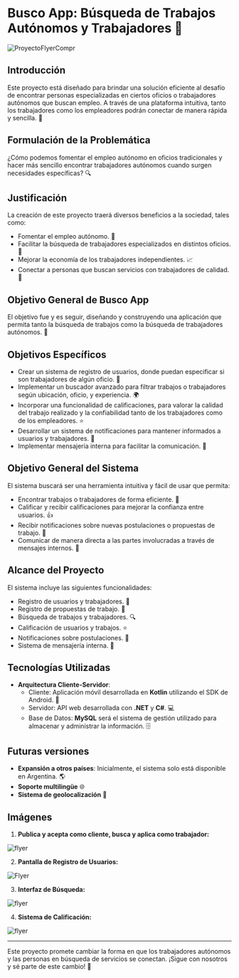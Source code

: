 # Busco App: Búsqueda de Trabajos Autónomos y Trabajadores 🚀
![ProyectoFlyerCompr](https://github.com/user-attachments/assets/7b3032af-d24f-43fe-80e7-4647770301f5)

## Introducción
Este proyecto está diseñado para brindar una solución eficiente al desafío de encontrar personas especializadas en ciertos oficios o trabajadores autónomos que buscan empleo. A través de una plataforma intuitiva, tanto los trabajadores como los empleadores podrán conectar de manera rápida y sencilla. 🤝

## Formulación de la Problemática
¿Cómo podemos fomentar el empleo autónomo en oficios tradicionales y hacer más sencillo encontrar trabajadores autónomos cuando surgen necesidades específicas? 🔍

## Justificación
La creación de este proyecto traerá diversos beneficios a la sociedad, tales como:

- Fomentar el empleo autónomo. 💼
- Facilitar la búsqueda de trabajadores especializados en distintos oficios. 🔧
- Mejorar la economía de los trabajadores independientes. 📈
- Conectar a personas que buscan servicios con trabajadores de calidad. 🌟

## Objetivo General de Busco App
El objetivo fue y es seguir, diseñando y construyendo una aplicación que permita tanto la búsqueda de trabajos como la búsqueda de trabajadores autónomos. 📲

## Objetivos Específicos
- Crear un sistema de registro de usuarios, donde puedan especificar si son trabajadores de algún oficio. 📝
- Implementar un buscador avanzado para filtrar trabajos o trabajadores según ubicación, oficio, y experiencia. 🌍
- Incorporar una funcionalidad de calificaciones, para valorar la calidad del trabajo realizado y la confiabilidad tanto de los trabajadores como de los empleadores. ⭐
- Desarrollar un sistema de notificaciones para mantener informados a usuarios y trabajadores. 🔔
- Implementar mensajería interna para facilitar la comunicación. 💬

## Objetivo General del Sistema
El sistema buscará ser una herramienta intuitiva y fácil de usar que permita:

- Encontrar trabajos o trabajadores de forma eficiente. 🚀
- Calificar y recibir calificaciones para mejorar la confianza entre usuarios. 👍
- Recibir notificaciones sobre nuevas postulaciones o propuestas de trabajo. 📩
- Comunicar de manera directa a las partes involucradas a través de mensajes internos. 💬

## Alcance del Proyecto
El sistema incluye las siguientes funcionalidades:

- Registro de usuarios y trabajadores. 📝
- Registro de propuestas de trabajo. 💼
- Búsqueda de trabajos y trabajadores. 🔍
- Calificación de usuarios y trabajos. ⭐
- Notificaciones sobre postulaciones. 🔔
- Sistema de mensajería interna. 💬

## Tecnologías Utilizadas
- **Arquitectura Cliente-Servidor**: 
  - Cliente: Aplicación móvil desarrollada en **Kotlin** utilizando el SDK de Android. 📱
  - Servidor: API web desarrollada con **.NET** y **C#**. 💻
  - Base de Datos: **MySQL** será el sistema de gestión utilizado para almacenar y administrar la información. 🗄️

## Futuras versiones
- **Expansión a otros países**: Inicialmente, el sistema solo está disponible en Argentina. 🌎
- **Soporte multilingüe** 🌐
- **Sistema de geolocalización** 📍

## Imágenes
1. **Publica y acepta como cliente, busca y aplica como trabajador:**

![flyer](https://github.com/user-attachments/assets/92962693-4339-49e8-b99e-af75ea465a1d)

2. **Pantalla de Registro de Usuarios:**

![Flyer](https://github.com/user-attachments/assets/c9255685-9c3e-4a0b-be8a-fb0c4344ffd6)

3. **Interfaz de Búsqueda:**

![flyer](https://github.com/user-attachments/assets/73db019e-44e4-4077-b147-af11888c4471)

4. **Sistema de Calificación:**

![flyer](https://github.com/user-attachments/assets/76a4d002-d90b-4bc8-96fe-f05411636fd2)

---

Este proyecto promete cambiar la forma en que los trabajadores autónomos y las personas en búsqueda de servicios se conectan. ¡Sigue con nosotros y sé parte de este cambio! 🚀
